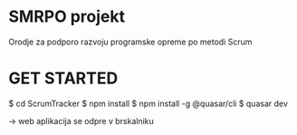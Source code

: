 # SMRPO projekt

Orodje za podporo razvoju programske opreme po metodi Scrum
 
# GET STARTED

$ cd ScrumTracker
$ npm install
$ npm install -g @quasar/cli
$ quasar dev

-> web aplikacija se odpre v brskalniku
